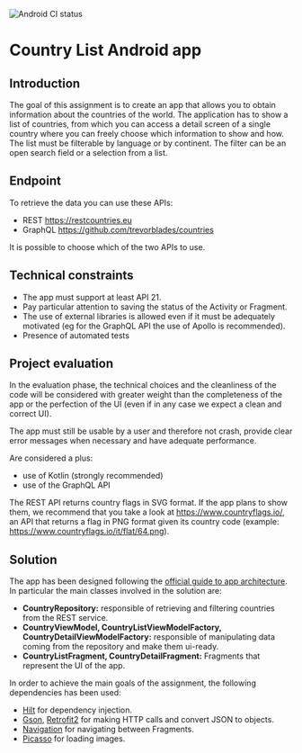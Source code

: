 ![Android CI status](https://github.com/nlasagni/country-list/actions/workflows/android.yml/badge.svg)

# Country List Android app

## Introduction

The goal of this assignment is to create an app that allows you to obtain information about the 
countries of the world.  The application has to show a list of countries, from which you can access 
a detail screen of a single country where you can freely choose which information to show and how.
The list must be filterable by language or by continent. The filter can be an open search field or 
a selection from a list.

## Endpoint

To retrieve the data you can use these APIs:

- REST https://restcountries.eu
- GraphQL https://github.com/trevorblades/countries

It is possible to choose which of the two APIs to use.

## Technical constraints

- The app must support at least API 21.
- Pay particular attention to saving the status of the Activity or Fragment.
- The use of external libraries is allowed even if it must be adequately motivated (eg for the GraphQL API the use of Apollo is recommended).
- Presence of automated tests

## Project evaluation

In the evaluation phase, the technical choices and the cleanliness of the code will be considered with greater weight than the completeness of the app or the perfection of the UI (even if in any case we expect a clean and correct UI).

The app must still be usable by a user and therefore not crash, provide clear error messages when necessary and have adequate performance.

Are considered a plus:

- use of Kotlin (strongly recommended)
- use of the GraphQL API

The REST API returns country flags in SVG format. If the app plans to show them, we recommend that you take a look at https://www.countryflags.io/, an API that returns a flag in PNG format given its country code (example: https://www.countryflags.io/it/flat/64.png).

## Solution

The app has been designed following the 
[official guide to app architecture](https://developer.android.com/jetpack/guide).
In particular the main classes involved in the solution are:

- **CountryRepository:** responsible of retrieving and filtering countries from the REST service.
- **CountryViewModel, CountryListViewModelFactory, CountryDetailViewModelFactory:** responsible of manipulating data coming from the repository and make them ui-ready.
- **CountryListFragment, CountryDetailFragment:** Fragments that represent the UI of the app. 

In order to achieve the main goals of the assignment, the following dependencies has been used:

- [Hilt](https://developer.android.com/training/dependency-injection/hilt-android) for dependency injection.
- [Gson](https://github.com/google/gson), [Retrofit2](https://square.github.io/retrofit/) for making HTTP calls and convert JSON to objects.
- [Navigation](https://developer.android.com/guide/navigation/navigation-getting-started) for navigating between Fragments.
- [Picasso](https://square.github.io/picasso/) for loading images.
